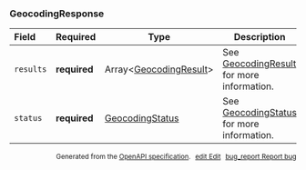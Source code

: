 <!--- This is a generated file, do not edit! -->
<!--- [START maps_http_schema_geocodingresponse] -->
<h3 class="schema-object" id="GeocodingResponse">GeocodingResponse</h3>

| Field     | Required     | Type                                                               | Description                                                                     |
| :-------- | ------------ | ------------------------------------------------------------------ | ------------------------------------------------------------------------------- |
| `results` | **required** | Array&lt;[GeocodingResult](#GeocodingResult "GeocodingResult")&gt; | See [GeocodingResult](#GeocodingResult "GeocodingResult") for more information. |
| `status`  | **required** | [GeocodingStatus](#GeocodingStatus "GeocodingStatus")              | See [GeocodingStatus](#GeocodingStatus "GeocodingStatus") for more information. |

<p style="text-align: right; font-size: smaller;">Generated from the <a class="gc-analytics-event" data-category="GMP" data-label="openapi-github" href="https://github.com/googlemaps/openapi-specification" title="Google Maps Platform OpenAPI Specification" class="external">OpenAPI specification</a>.
<a class="gc-analytics-event" data-category="GMP" data-label="openapi-github-maps-http-schema-geocodingresponse" data-action="edit" style="margin-left: 5px;" href="https://github.com/googlemaps/openapi-specification/blob/main/specification/schemas/GeocodingResponse.yml" title="Edit on GitHub"><span class="material-icons">edit</span> Edit</a>
<a class="gc-analytics-event" data-category="GMP" data-label="openapi-github-maps-http-schema-geocodingresponse" data-action="bug" style="margin-left: 5px;" href="https://github.com/googlemaps/openapi-specification/issues/new?assignees=&labels=type%3A+bug%2C+triage+me&template=bug_report.md&title=[schemas] Bug - GeocodingResponse" title="File bug for schemas on GitHub"><span class="material-icons">bug_report</span> Report bug</a>
</p>

<!--- [END maps_http_schema_geocodingresponse] -->
